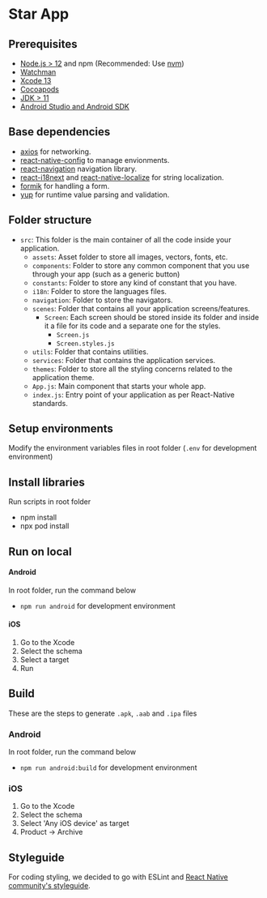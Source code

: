 #  Star App

## Prerequisites

- [Node.js > 12](https://nodejs.org) and npm (Recommended: Use [nvm](https://github.com/nvm-sh/nvm))
- [Watchman](https://facebook.github.io/watchman)
- [Xcode 13](https://developer.apple.com/xcode)
- [Cocoapods](https://cocoapods.org)
- [JDK > 11](https://www.oracle.com/java/technologies/javase-jdk11-downloads.html)
- [Android Studio and Android SDK](https://developer.android.com/studio)

## Base dependencies

- [axios](https://github.com/axios/axios) for networking.
- [react-native-config](https://github.com/luggit/react-native-config) to manage envionments.
- [react-navigation](https://reactnavigation.org/) navigation library.
- [react-i18next](https://react.i18next.com/) and   [react-native-localize](https://github.com/zoontek/react-native-localize) for string localization.
- [formik](https://formik.org/docs/overview) for handling a form.
- [yup](https://github.com/jquense/yup) for runtime value parsing and validation.

## Folder structure

- `src`: This folder is the main container of all the code inside your application.
  - `assets`: Asset folder to store all images, vectors, fonts, etc.
  - `components`: Folder to store any common component that you use through your app (such as a generic button)
  - `constants`: Folder to store any kind of constant that you have.
  - `i18n`: Folder to store the languages files.
  - `navigation`: Folder to store the navigators.
  - `scenes`: Folder that contains all your application screens/features.
    - `Screen`: Each screen should be stored inside its folder and inside it a file for its code and a separate one for the styles.
      - `Screen.js`
      - `Screen.styles.js`
  - `utils`: Folder that contains utilities.
  - `services`: Folder that contains the application services.
  - `themes`: Folder to store all the styling concerns related to the application theme.
  - `App.js`: Main component that starts your whole app.
  - `index.js`: Entry point of your application as per React-Native standards.

## Setup environments

Modify the environment variables files in root folder (`.env` for development environment)

## Install libraries
 Run scripts in root folder
- npm install
- npx pod install

## Run on local
#### Android
In root folder, run the command below
- `npm run android` for development environment

#### iOS

1. Go to the Xcode
2. Select the schema
3. Select a target
4. Run

## Build


These are the steps to generate `.apk`, `.aab` and `.ipa` files

### Android
In root folder, run the command below
- `npm run android:build` for development environment

### iOS

1. Go to the Xcode
2. Select the schema
3. Select 'Any iOS device' as target
4. Product -> Archive

## Styleguide

For coding styling, we decided to go with ESLint and [React Native community's styleguide](https://github.com/facebook/react-native/tree/master/packages/eslint-config-react-native-community#readme).
